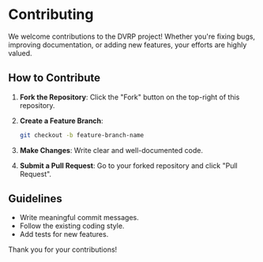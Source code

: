 
# Contributing

We welcome contributions to the DVRP project! Whether you're fixing bugs, improving documentation, or adding new features, your efforts are highly valued.

## How to Contribute
1. **Fork the Repository**:
   Click the "Fork" button on the top-right of this repository.

2. **Create a Feature Branch**:
   ```bash
   git checkout -b feature-branch-name
   ```

3. **Make Changes**:
   Write clear and well-documented code.

4. **Submit a Pull Request**:
   Go to your forked repository and click "Pull Request".

## Guidelines
- Write meaningful commit messages.
- Follow the existing coding style.
- Add tests for new features.

Thank you for your contributions!
